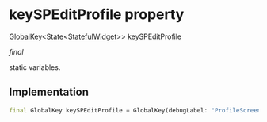


# keySPEditProfile property







[GlobalKey](https://api.flutter.dev/flutter/widgets/GlobalKey-class.html)&lt;[State](https://api.flutter.dev/flutter/widgets/State-class.html)&lt;[StatefulWidget](https://api.flutter.dev/flutter/widgets/StatefulWidget-class.html)>> keySPEditProfile
  
_<span class="feature">final</span>_



<p>static variables.</p>



## Implementation

```dart
final GlobalKey keySPEditProfile = GlobalKey(debugLabel: "ProfileScreenEdit");
```







